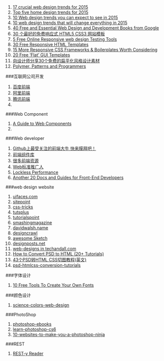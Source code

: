 1. [17 crucial web design trends for 2015](https://econsultancy.com/blog/65898-17-crucial-web-design-trends-for-2015 "")
2. [Top five home design trends for 2015](http://www.zillow.com/blog/top-home-design-trends-2015-166522/ "")
3. [10 Web design trends you can expect to see in 2015](http://thenextweb.com/dd/2015/01/02/10-web-design-trends-can-expect-see-2015/ "")
4. [10 web design trends that will change everything in 2015](http://www.creativebloq.com/web-design/hottest-trends-2015-11513980 "")
2. [40 Free and Essential Web Design and Development Books from Google](http://speckyboy.com/2009/07/06/40-free-and-essential-web-design-and-development-books-from-google/ "")
3. [30 个最好的免费响应式 HTML5 CSS3 网站模板](http://www.open-open.com/news/view/1f61b93 "")
4. [5 Free Online Responsive web design Testing Tools](http://www.bloggeroutline.com/5-free-responsive-web-design-testing-tools/?utm_source=taboola&utm_medium=idg-infoworld "")
4. [30 Free Responsive HTML Templates](http://speckyboy.com/2014/03/07/30-free-responsive-html-templates/ "")
5. [15 More Responsive CSS Frameworks & Boilerplates Worth Considering](http://speckyboy.com/2012/08/21/15-more-responsive-css-frameworks-boilerplates-worth-considering/"")
6. [20 Free ‘Flat’ GUI Templates](http://speckyboy.com/2013/04/03/flat-gui-templates/"")
7. [向设计师分享30个免费的扁平化风格设计素材](http://www.admin10000.com/document/2680.html "")
8. [Polymer, Patterns and Programmers](http://www.sitepoint.com/radar-week-polymer-patterns-programmers/ "")

###互联网公司开发
1. [百度前端]("")
2. [阿里前端]("")
1. [腾讯前端](http://www.alloyteam.com/ "")
2. []("")

###Web Component
1. [A Guide to Web Components](https://css-tricks.com/modular-future-web-components/ "")
2. []("")

###Web developer
1. [Github上最受关注的前端大牛 快来膜拜吧！](http://www.admin10000.com/document/4856.html "")
2. [前端组件库](https://github.com/JingwenTian/awesome-frontend "")
2. [很多前端资源](http://www.webresourcesdepot.com/ "")
3. [Web标准推广人](http://meyerweb.com/ "")
1. [Lockless Performance](http://locklessinc.com/ "")
2. [Another 20 Docs and Guides for Front-End Developers](http://www.sitepoint.com/another-20-docs-guides-front-end-developers/ "")

###web design website
1. [uifaces.com](http://uifaces.com/ "")
1. [sitepoint](http://www.sitepoint.com/ "")
2. [css-tricks](http://css-tricks.com/ "")
3. [tutsplus](http://tutsplus.com/ "")
4. [tutorialspoint](http://www.tutorialspoint.com/index.htm "")
3. [smashingmagazine](http://www.smashingmagazine.com/ "")
4. [davidwalsh.name](http://davidwalsh.name/ "")
5. [designcrawl](http://www.designcrawl.com/ "")
6. [awesome Sketch](https://github.com/diessica/awesome-sketch "")
7. [designposts.net](http://designposts.net/ "")
8. [web-designs in techandall.com](http://www.techandall.com/category/web-designs/ "")
9. [How to Convert PSD to HTML (20+ Tutorials)](http://www.web3mantra.com/2011/04/05/how-to-convert-psd-to-html-20-tutorials/ "")
10. [43个PSD转HTML CSS切图教程(英文)](http://www.poluoluo.com/jzxy/201311/251898.html "")
11. [psd-htmlcss-conversion-tutorials](http://www.1stwebdesigner.com/psd-htmlcss-conversion-tutorials/ "")

###字体设计
1. [10 Free Tools To Create Your Own Fonts
](http://beebom.com/2015/02/free-tools-to-create-your-own-fonts "")

###颜色设计
1. [science-colors-web-design](http://www.1stwebdesigner.com/science-colors-web-design/ "")


###PhotoShop
1. [photoshop-ebooks](http://www.freebookcentre.net/graphics-design-books/photoshop-ebooks-download.html "")
1. [learn-photoshop-cs6](http://tv.adobe.com/show/learn-photoshop-cs6/ "")
1. [10-websites-to-make-you-a-photoshop-ninja](http://www.makeuseof.com/tag/10-websites-to-make-you-a-photoshop-ninja/ "")

###REST
1. [REST-y Reader](http://www.infoq.com/articles/rest-reading-list "")
